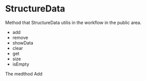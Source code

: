 # StructureData

Method that StructureData utilis in the workflow in the public area.

- add
- remove
- showData
- clear
- get
- size
- isEmpty

The medthod Add
  
  
  
